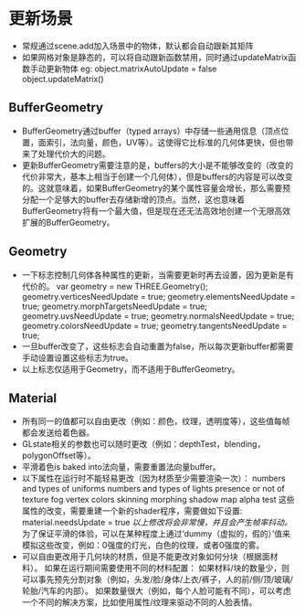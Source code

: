 # 更新场景 #
- 常规通过scene.add加入场景中的物体，默认都会自动跟新其矩阵
- 如果网格对象是静态的，可以将自动跟新函数禁用，同时通过updateMatrix函数手动更新物体
eg: object.matrixAutoUpdate = false
    object.updateMatrix()
## BufferGeometry ##
- BufferGeometry通过buffer（typed arrays）中存储一些通用信息（顶点位置，面索引，法向量，颜色，UV等）。这使得它比标准的几何体更快，但也带来了处理代价大的问题。
- 更新BufferGeometry需要注意的是，buffers的大小是不能够改变的（改变的代价非常大，基本上相当于创建一个几何体），但是buffers的内容是可以改变的。这就意味着，如果BufferGeometry的某个属性容量会增长，那么需要预分配一个足够大的buffer去存储新增的顶点。当然，这也意味着BufferGeometry将有一个最大值，但是现在还无法高效地创建一个无限高效扩展的BufferGeometry。
## Geometry ##
- 一下标志控制几何体各种属性的更新，当需要更新时再去设置，因为更新是有代价的。
var geometry = new THREE.Geometry();
geometry.verticesNeedUpdate = true;
geometry.elementsNeedUpdate = true;
geometry.morphTargetsNeedUpdate = true;
geometry.uvsNeedUpdate = true;
geometry.normalsNeedUpdate = true;
geometry.colorsNeedUpdate = true;
geometry.tangentsNeedUpdate = true;
- 一旦buffer改变了，这些标志会自动重置为false，所以每次更新buffer都需要手动设置设置这些标志为true。
- 以上标志仅适用于Geometry，而不适用于BufferGeometry。
## Material ##
- 所有同一的值都可以自由更改（例如：颜色，纹理，透明度等），这些值每帧都会发送给着色器。
- GLstate相关的参数也可以随时更改（例如：depthTest，blending，polygonOffset等）。
- 平滑着色is baked into法向量，需要重置法向量buffer。
- 以下属性在运行时不能轻易更改（因为材质至少需要渲染一次）：
numbers and types of uniforms
numbers and types of lights
presence or not of
texture
fog
vertex colors
skinning
morphing
shadow map
alpha test
这些属性的改变，需要重建一个新的shader程序，需要做如下设置:
material.needsUpdate = true
_以上修改将会非常慢，并且会产生帧率抖动。_
为了保证平滑的体验，可以在某种程度上通过‘dummy（虚拟的，假的）’值来模拟这些改变，例如：0强度的灯光，白色的纹理，或者0强度的雾。
- 可以自由更改用于几何块的材质，但是不能更改对象如何分块（根据面材料）。
如果在运行期间需要使用不同的材料配置：
如果材料/块的数量少，则可以事先预先分割对象（例如，头发/脸/身体/上衣/裤子，人的前/侧/顶/玻璃/轮胎/汽车的内部）。
如果数量很大（例如，每个人脸可能有不同），可以考虑一个不同的解决方案，比如使用属性/纹理来驱动不同的人脸表情。